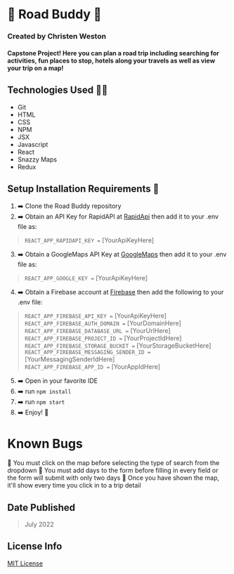 # :luggage: Road Buddy :car:

### Created by Christen Weston

#### Capstone Project! Here you can plan a road trip including searching for activities, fun places to stop, hotels along your travels as well as view your trip on a map!

## Technologies Used :woman_technologist:

* Git
* HTML
* CSS
* NPM
* JSX
* Javascript
* React
* Snazzy Maps
* Redux

## Setup Installation Requirements :scroll:

1. :arrow_right:  Clone the Road Buddy repository
2. :arrow_right: Obtain an API Key for RapidAPI at [RapidApi](https://rapidapi.com/) then add it to your .env file as:  
>`REACT_APP_RAPIDAPI_KEY =` [YourApiKeyHere]
3. :arrow_right: Obtain a GoogleMaps API Key at [GoogleMaps](https://developers.google.com/) then add it to your .env file as:  
>`REACT_APP_GOOGLE_KEY =` [YourApiKeyHere]
4. :arrow_right: Obtain a Firebase account at [Firebase](https://firebase.google.com/) then add the following to your .env file:  
  >`REACT_APP_FIREBASE_API_KEY =` [YourApiKeyHere]  
  >`REACT_APP_FIREBASE_AUTH_DOMAIN =` [YourDomainHere]  
  >`REACT_APP_FIREBASE_DATABASE_URL =` [YourUrlHere]  
  >`REACT_APP_FIREBASE_PROJECT_ID =` [YourProjectIdHere]  
  >`REACT_APP_FIREBASE_STORAGE_BUCKET =` [YourStorageBucketHere]  
  >`REACT_APP_FIREBASE_MESSAGING_SENDER_ID =` [YourMessagingSenderIdHere]  
  >`REACT_APP_FIREBASE_APP_ID =` [YourAppIdHere]  
5. :arrow_right:  Open in your favorite IDE
6. :arrow_right:  run `npm install`
7. :arrow_right:  run `npm start`
8. :arrow_right:  Enjoy! :partying_face:

# Known Bugs
:bug: You must click on the map before selecting the type of search from the dropdown
:bug: You must add days to the form before filling in every field or the form will submit with only two days
:bug: Once you have shown the map, it'll show every time you click in to a trip detail

## Date Published
>July 2022

## License Info
[MIT License](https://opensource.org/licenses/MIT)

